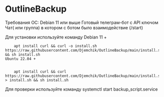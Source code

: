 # OutlineBackup
Требования
 ОС: Debian 11 или выше
 Готовый телеграм-бот с API ключом
 Чат( или группа) в котором с ботом было взаимодействие (/start)

Для установки используйте команду 
    Debian 11 +
    

        apt install curl && curl -o install.sh https://raw.githubusercontent.com/Djemchik/OutlineBackup/main/install.sh && sh install.sh
    Ubuntu 22.04 +

    
        apt install curl && curl https://raw.githubusercontent.com/Djemchik/OutlineBackup/main/install.sh > install.sh && sh install.sh
    
Для проверки используйте команду
    systemctl start backup_script.service

